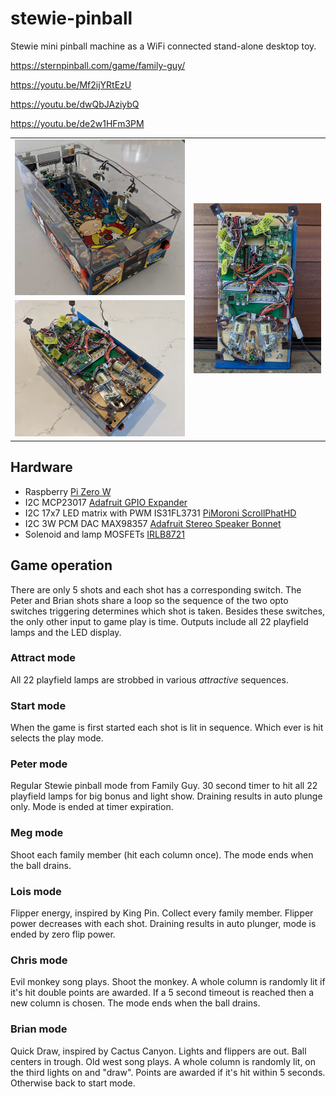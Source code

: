 # stewie-pinball
Stewie mini pinball machine as a WiFi connected stand-alone desktop toy. 

https://sternpinball.com/game/family-guy/

https://youtu.be/Mf2ijYRtEzU

https://youtu.be/dwQbJAziybQ 

https://youtu.be/de2w1HFm3PM

<table><tr>
<td><img src="docs/pxl_20201015_185411723.jpg"></td>
<td rowspan="2"><img src="docs/PXL_20210104_172839154.jpg"></td>
</tr>
<tr><td><img src="docs/PXL_20210104_172726868.jpg"></td></tr>
</table>

## Hardware
* Raspberry [Pi Zero W](https://www.raspberrypi.org/products/raspberry-pi-zero-w/)
* I2C MCP23017 [Adafruit GPIO Expander](https://learn.adafruit.com/gpio-expander-bonnet)
* I2C 17x7 LED matrix with PWM IS31FL3731 [PiMoroni ScrollPhatHD](https://shop.pimoroni.com/products/scroll-phat-hd)
* I2C 3W PCM DAC MAX98357 [Adafruit Stereo Speaker Bonnet](https://www.adafruit.com/product/3346)
* Solenoid and lamp MOSFETs [IRLB8721](https://cdn-shop.adafruit.com/datasheets/irlb8721pbf.pdf)
 
## Game operation
There are only 5 shots and each shot has a corresponding switch. The Peter and Brian shots share a loop so the sequence of the two opto switches triggering determines which shot is taken. Besides these switches, the only other input to game play is time. Outputs include all 22 playfield lamps and the LED display.

### Attract mode
All 22 playfield lamps are strobbed in various *attractive* sequences. 

### Start mode
When the game is first started each shot is lit in sequence. Which ever is hit selects the play mode.

### Peter mode

Regular Stewie pinball mode from Family Guy. 30 second timer to hit all 22 playfield lamps for big bonus and light show. Draining results in auto plunge only. Mode is ended at timer expiration.

### Meg mode

Shoot each family member (hit each column once). The mode ends when the ball drains.

### Lois mode

Flipper energy, inspired by King Pin. Collect every family member. Flipper power decreases with each shot. Draining results in auto plunger, mode is ended by zero flip power.

### Chris mode

Evil monkey song plays. Shoot the monkey. A whole column is randomly lit if it's hit double points are awarded. If a 5 second timeout is reached then a new column is chosen. The mode ends when the ball drains.

### Brian mode

Quick Draw, inspired by Cactus Canyon. Lights and flippers are out. Ball centers in trough. Old west song plays. A whole column is randomly lit, on the third lights on and "draw". Points are awarded if it's hit within 5 seconds. Otherwise back to start mode.




